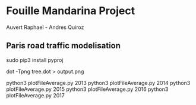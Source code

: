 # Fouille Mandarina Project

Auvert Raphael - Andres Quiroz

## Paris road traffic modelisation


sudo pip3 install pyproj

dot -Tpng tree.dot > output.png



python3 plotFileAverage.py 2013
python3 plotFileAverage.py 2014
python3 plotFileAverage.py 2015
python3 plotFileAverage.py 2016
python3 plotFileAverage.py 2017
